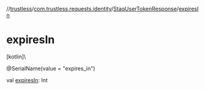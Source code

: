 //[trustless](../../../index.md)/[com.trustless.requests.identity](../index.md)/[StaqUserTokenResponse](index.md)/[expiresIn](expires-in.md)

# expiresIn

[kotlin]\

@SerialName(value = &quot;expires_in&quot;)

val [expiresIn](expires-in.md): Int
